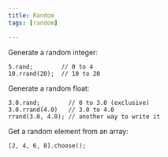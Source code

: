 ```yaml
---
title: Random
tags: [random]

---
```


Generate a random integer:

~~~
5.rand;        // 0 to 4
10.rrand(20);  // 10 to 20
~~~

Generate a random float:

~~~
3.0.rand;        // 0 to 3.0 (exclusive)
3.0.rrand(4.0)   // 3.0 to 4.0
rrand(3.0, 4.0); // another way to write it
~~~

Get a random element from an array:
~~~
[2, 4, 6, 8].choose();
~~~